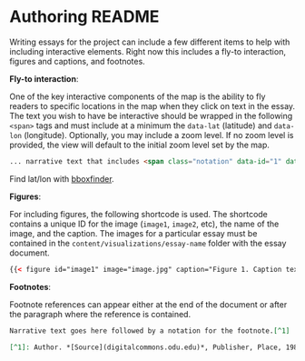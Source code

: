 # Authoring README 

Writing essays for the project can include a few different items to help with including interactive elements. Right now this includes a fly-to interaction, figures and captions, and footnotes.

**Fly-to interaction**: 

One of the key interactive components of the map is the ability to fly readers to specific locations in the map when they click on text in the essay. The text you wish to have be interactive should be wrapped in the following `<span>` tags and must include at a minimum the `data-lat` (latitude) and `data-lon` (longitude). Optionally, you may include a zoom level. If no zoom level is provided, the view will default to the initial zoom level set by the map.

```html
... narrative text that includes <span class="notation" data-id="1" data-zoom="18" data-lat="36.852267" data-lon="-76.291544">old Larchmont School on Hampton Boulevard as a possible site</span> that then continues on.
```

Find lat/lon with [bboxfinder](http://bboxfinder.com/#0.000000,0.000000,0.000000,0.000000).

**Figures**: 

For including figures, the following shortcode is used. The shortcode contains a unique ID for the image (`image1`, `image2`, etc), the name of the image, and the caption. The images for a particular essay must be contained in the `content/visualizations/essay-name` folder with the essay document.

```html
{{< figure id="image1" image="image.jpg" caption="Figure 1. Caption text." >}}
```

**Footnotes**:

Footnote references can appear either at the end of the document or after the paragraph where the reference is contained.

```md
Narrative text goes here followed by a notation for the footnote.[^1]

[^1]: Author. *[Source](digitalcommons.odu.edu)*, Publisher, Place, 1980.
```